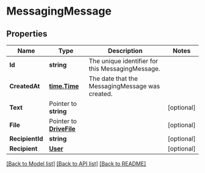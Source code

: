 # MessagingMessage

## Properties

Name | Type | Description | Notes
------------ | ------------- | ------------- | -------------
**Id** | **string** | The unique identifier for this MessagingMessage. | 
**CreatedAt** | [**time.Time**](time.Time.md) | The date that the MessagingMessage was created. | 
**Text** | Pointer to **string** |  | [optional] 
**File** | Pointer to [**DriveFile**](DriveFile.md) |  | [optional] 
**RecipientId** | **string** |  | [optional] 
**Recipient** | [**User**](User.md) |  | [optional] 

[[Back to Model list]](../README.md#documentation-for-models) [[Back to API list]](../README.md#documentation-for-api-endpoints) [[Back to README]](../README.md)


